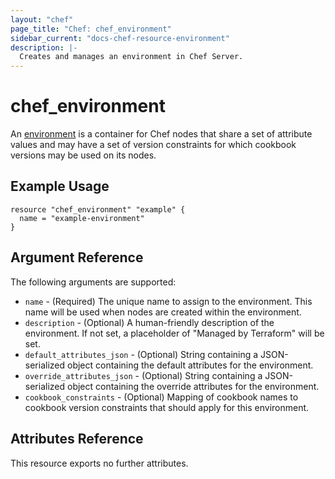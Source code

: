 ```yaml
---
layout: "chef"
page_title: "Chef: chef_environment"
sidebar_current: "docs-chef-resource-environment"
description: |-
  Creates and manages an environment in Chef Server.
---
```


# chef\_environment

An [environment](http://docs.chef.io/environments.html) is a container for
Chef nodes that share a set of attribute values and may have a set of version
constraints for which cookbook versions may be used on its nodes.

## Example Usage

```
resource "chef_environment" "example" {
  name = "example-environment"
}
```

## Argument Reference

The following arguments are supported:

* `name` - (Required) The unique name to assign to the environment. This name
  will be used when nodes are created within the environment.
* `description` - (Optional) A human-friendly description of the environment.
  If not set, a placeholder of "Managed by Terraform" will be set.
* `default_attributes_json` - (Optional) String containing a JSON-serialized
  object containing the default attributes for the environment.
* `override_attributes_json` - (Optional) String containing a JSON-serialized
  object containing the override attributes for the environment.
* `cookbook_constraints` - (Optional) Mapping of cookbook names to cookbook
  version constraints that should apply for this environment.

## Attributes Reference

This resource exports no further attributes.
